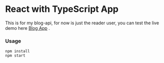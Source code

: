# React with TypeScript App
This is for my blog-api, for now is just the reader user, you can test the live demo here [Blog App](https://blog-app-pablogorgoglione.netlify.app/) .

### Usage
```
npm install
npm start
```
